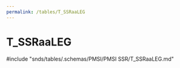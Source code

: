 ```yaml
---
permalink: /tables/T_SSRaaLEG
---
```

# T\_SSRaaLEG
<!-- SPDX-License-Identifier: MPL-2.0 -->

<!-- ATTENTION : Ne pas supprimer ou modifier la ligne ci-dessous -->
#include "snds/tables/.schemas/PMSI/PMSI SSR/T_SSRaaLEG.md"
<!-- ATTENTION : Ne pas supprimer ou modifier la ligne ci-dessus -->
